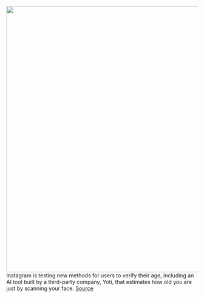 <img src='https://cdn.vox-cdn.com/thumbor/X0cXfEjlqH63JrgdRDoEIquOBr4=/0x0:2040x1360/1200x800/filters:focal(857x517:1183x843)/cdn.vox-cdn.com/uploads/chorus_image/image/71006775/acastro_190919_1777_instagram_0002.0.0.png' width='700px' /><br/>
Instagram is testing new methods for users to verify their age, including an AI tool built by a third-party company, Yoti, that estimates how old you are just by scanning your face.
<a href='https://www.theverge.com/2022/6/23/23179752/instagram-age-verification-ai-social-vouching-methods'> Source <a/>